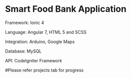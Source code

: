 
# Smart Food Bank Application
<p>Framework: Ionic 4</p>
<p>Language: Angular 7, HTML 5 and SCSS</p>
<p>Integration: Arduino, Google Maps</p>
<p>Database: MySQL</p>
<p>API: CodeIgniter Framework</p>
<p>#Please refer projects tab for progress</p>
